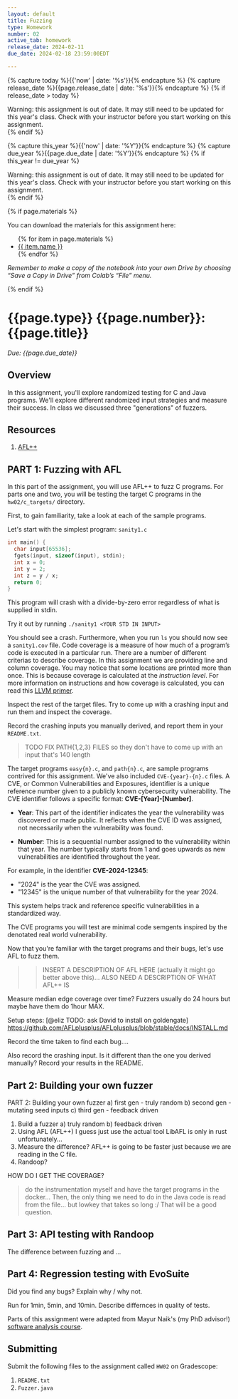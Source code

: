 ```yaml
---
layout: default
title: Fuzzing
type: Homework
number: 02
active_tab: homework
release_date: 2024-02-11
due_date: 2024-02-18 23:59:00EDT

---
```


<!-- Check whether the assignment is ready to release -->
{% capture today %}{{'now' | date: '%s'}}{% endcapture %}
{% capture release_date %}{{page.release_date | date: '%s'}}{% endcapture %}
{% if release_date > today %} 
<div class="alert alert-danger">
Warning: this assignment is out of date.  It may still need to be updated for this year's class.  Check with your instructor before you start working on this assignment.
</div>
{% endif %}
<!-- End of check whether the assignment is up to date -->


<!-- Check whether the assignment is up to date -->
{% capture this_year %}{{'now' | date: '%Y'}}{% endcapture %}
{% capture due_year %}{{page.due_date | date: '%Y'}}{% endcapture %}
{% if this_year != due_year %} 
<div class="alert alert-danger">
Warning: this assignment is out of date.  It may still need to be updated for this year's class.  Check with your instructor before you start working on this assignment.
</div>
{% endif %}
<!-- End of check whether the assignment is up to date -->



{% if page.materials %}
<div class="alert alert-info">
You can download the materials for this assignment here:
<ul>
{% for item in page.materials %}
<li><a href="{{item.url}}">{{ item.name }}</a></li>
{% endfor %}
</ul>


<i>Remember to make a copy of the notebook into your own Drive by choosing “Save a Copy in Drive” from Colab’s “File” menu.</i>

</div>
{% endif %}





{{page.type}} {{page.number}}: {{page.title}}
=============================================================

_Due: {{page.due_date}}_

## Overview

In this assignment, you'll explore randomized testing for C and Java programs. We'll explore different randomized input strategies and measure their success. In class we discussed three "generations" of fuzzers. 

## Resources
1. [AFL++](https://aflplus.plus/)

## PART 1: Fuzzing with AFL

In this part of the assignment, you will use AFL++ to fuzz C programs. For parts one and two, you will be testing the target C programs in the `hw02/c_targets/` directory. 

First, to gain familiarity, take a look at each of the sample programs.

Let's start with the simplest program: `sanity1.c`

```C
int main() {
  char input[65536];
  fgets(input, sizeof(input), stdin);
  int x = 0;
  int y = 2;
  int z = y / x;
  return 0;
}
```

This program will crash with a divide-by-zero error regardless of what is supplied in stdin.

Try it out by running `./sanity1 <YOUR STD IN INPUT>` 

You should see a crash. Furthermore, when you run `ls` you should now see a `sanity1.cov` file. Code coverage is a measure of how much of a program’s code is executed in a particular run. There are a number of different criterias to describe coverage. In this assignment we are providing line and column coverage. You may notice that some locations are printed more than once. This is because coverage is calculated at the *instruction level*. For more information on instructions and how coverage is calculated, you can read this [LLVM primer](https://drive.google.com/file/d/1Vwdan96-bGiGsww4HYnqhW_fXycaOkvN/view). 

Inspect the rest of the target files. Try to come up with a crashing input and run them and inspect the coverage. 

Record the crashing inputs you manually derived, and report them in your `README.txt`.

> TODO FIX PATH{1,2,3} FILES so they don't have to come up with an input that's 140 length


The target programs `easy{n}.c`, and `path{n}.c`, are sample programs contrived for this assignment. We've also included `CVE-{year}-{n}.c` files. A CVE, or Common Vulnerabilities and Exposures, identifier is a unique reference number given to a publicly known cybersecurity vulnerability. The CVE identifier follows a specific format: **CVE-[Year]-[Number]**.

- **Year**: This part of the identifier indicates the year the vulnerability was discovered or made public. It reflects when the CVE ID was assigned, not necessarily when the vulnerability was found.
  
- **Number**: This is a sequential number assigned to the vulnerability within that year. The number typically starts from 1 and goes upwards as new vulnerabilities are identified throughout the year.

For example, in the identifier **CVE-2024-12345**:
- "2024" is the year the CVE was assigned.
- "12345" is the unique number of that vulnerability for the year 2024.

This system helps track and reference specific vulnerabilities in a standardized way. 

The CVE programs you will test are minimal code semgents inspired by the denotated real world vulnerability.

Now that you're familiar with the target programs and their bugs, let's use AFL to fuzz them. 


>> INSERT A DESCRIPTION OF AFL HERE (actually it might go better above this)... ALSO NEED A DESCRIPTION OF WHAT AFL++ IS


Measure median edge coverage over time?
Fuzzers usually do 24 hours but maybe have them do 1hour MAX.


Setup steps: [@eliz TODO: ask David to install on goldengate] https://github.com/AFLplusplus/AFLplusplus/blob/stable/docs/INSTALL.md

Record the time taken to find each bug.... 

Also record the crashing input. Is it different than the one you derived manually? Record your results in the README.

## Part 2: Building your own fuzzer

PART 2: Building your own fuzzer
    a) first gen - truly random
    b) second gen - mutating seed inputs
    c) third gen - feedback driven


1. Build a fuzzer
    a) truly random 
    b) feedback driven
2. Using AFL (AFL++)
    I guess just use the actual tool
    LibAFL is only in rust unfortunately...
3. Measure the difference?
    AFL++ is going to be faster just because we are reading in the C file.
4. Randoop?

HOW DO I GET THE COVERAGE? 
> do the instrumentation myself and have the target programs in the docker... Then, the only thing we need to do in the Java code is read from the file... 
        but lowkey that takes so long :/ That will be a good question.




## Part 3: API testing with Randoop

The difference between fuzzing and ...


## Part 4: Regression testing with EvoSuite

Did you find any bugs?
Explain why / why not. 

Run for 1min, 5min, and 10min.
Describe differnces in quality of tests.





Parts of this assignment were adapted from Mayur Naik's (my PhD advisor!) [software analysis course](https://software-analysis-class.org/). 


## Submitting

Submit the following files to the assignment called `HW02` on Gradescope:

1. `README.txt`
2. `Fuzzer.java`

